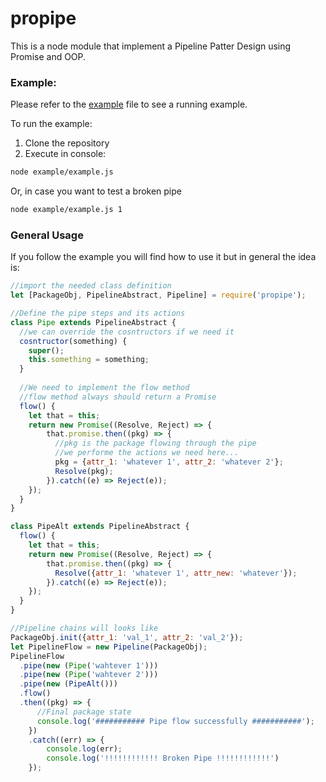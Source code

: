 # propipe

This is a node module that implement a Pipeline Patter Design using Promise and OOP.

### Example:
Please refer to the [example](example/example.js) file to see a running example.

To run the example:
1. Clone the repository
2. Execute in console:
```BASH
node example/example.js
```
Or, in case you want to test a broken pipe
```BASH
node example/example.js 1
```

### General Usage
If you follow the example you will find how to use it but in general the idea is:
```JAVASCRIPT
//import the needed class definition
let [PackageObj, PipelineAbstract, Pipeline] = require('propipe');

//Define the pipe steps and its actions
class Pipe extends PipelineAbstract {
  //we can override the cosntructors if we need it
  cosntructor(something) {
    super();
    this.something = something;
  }
  
  //We need to implement the flow method
  //flow method always should return a Promise
  flow() {
    let that = this;
    return new Promise((Resolve, Reject) => {
        that.promise.then((pkg) => {
          //pkg is the package flowing through the pipe
          //we performe the actions we need here...
          pkg = {attr_1: 'whatever 1', attr_2: 'whatever 2'};
          Resolve(pkg);
        }).catch((e) => Reject(e));
    });
  }
}

class PipeAlt extends PipelineAbstract {
  flow() {
    let that = this;
    return new Promise((Resolve, Reject) => {
        that.promise.then((pkg) => {
          Resolve({attr_1: 'whatever 1', attr_new: 'whatever'});
        }).catch((e) => Reject(e));
    });
  }
}

//Pipeline chains will looks like
PackageObj.init({attr_1: 'val_1', attr_2: 'val_2'});
let PipelineFlow = new Pipeline(PackageObj);
PipelineFlow
  .pipe(new (Pipe('wahtever 1')))
  .pipe(new (Pipe('wahtever 2')))
  .pipe(new (PipeAlt()))
  .flow()
  .then((pkg) => {
      //Final package state
      console.log('########### Pipe flow successfully ###########');
    })
    .catch((err) => {
        console.log(err);
        console.log('!!!!!!!!!!!! Broken Pipe !!!!!!!!!!!!')
    });
```
